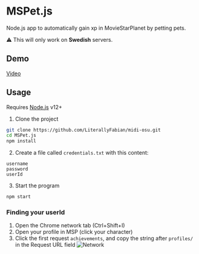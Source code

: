 # MSPet.js
Node.js app to automatically gain xp in MovieStarPlanet by petting pets.

⚠ This will only work on **Swedish** servers.

## Demo
[Video](https://www.youtube.com/watch?v=prrJxgqTvkQ)

## Usage
Requires [Node.js](https://nodejs.org/en/) v12+

1. Clone the project
```bash
git clone https://github.com/LiterallyFabian/midi-osu.git
cd MSPet.js
npm install
```

2. Create a file called `credentials.txt` with this content:
```
username
password
userId
```

3. Start the program
```bash
npm start
```

### Finding your userId
1. Open the Chrome network tab (Ctrl+Shift+I)
2. Open your profile in MSP (click your character)
3. Click the first request `achievements`, and copy the string after `profiles/` in the Request URL field
![Network](https://i.imgur.com/zYOprVC.png)
